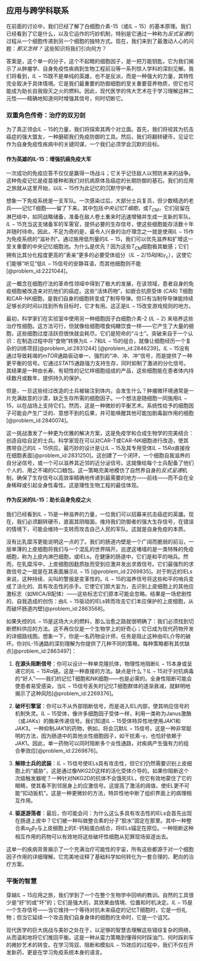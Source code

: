 ## 应用与跨学科联系

在前面的讨论中，我们已经了解了白细胞介素-15（或$IL-15$）的基本原理。我们已经看到了它是什么，以及它运作的巧妙机制，特别是它通过一种称为*反式呈递*的过程从一个细胞传递到另一个细胞的独特方式。现在，我们来到了最激动人心的问题：*那又怎样？* 这些知识将我们引向何方？

答案是，这个单一的分子，这个不起眼的细胞因子，是一把万能钥匙，它为我们揭示了从肿瘤学、自身免疫性疾病到生物工程前沿等一系列惊人学科的深刻见解。我们将看到，$IL-15$既不是单纯的英雄，也不是反派，而是一种强大的力量，其特性完全取决于具体情境。它是我们最重要的防御细胞的至关重要营养物质，但它也可能成为助长自我毁灭之火的燃料。因此，现代医学的伟大艺术在于学习理解这种二元性——精确地知道何时增强其信号，何时切断它。

### 双重角色传奇：治疗的双刃剑

为了真正领会$IL-15$的力量，我们将探索其两个对立面。首先，我们将视其为抗击癌症的强大盟友，一种磨砺我们免疫防御的工具。然后，我们将翻转硬币，见证它作为自身免疫性疾病中的关键同谋，一个我们必须学会沉默的目标。

#### 作为英雄的IL-15：增强抗癌免疫大军

一次成功的免疫应答不仅仅是赢得一场战斗；它关乎记住敌人以预防未来的战争。这种免疫记忆是疫苗接种和我们对抗病原体及癌症的长期防御的基石。我们的应用之旅就从这里开始，以$IL-15$作为此记忆的沉默守护者。

想象一下免疫系统是一支军队。一次感染过后，大部分士兵复员，但少数精选的老兵——记忆T细胞——留了下来。其中包括*中央记忆T细胞*，或$T_{CM}$，它们驻留在淋巴结中，如同战略储备，准备在敌人卷土重来时迅速增殖并生成一支新的军队。$IL-15$充当这支储备军的军需官，提供必要的生存信号，使这些细胞能存活数十年并随时待命。因此，不足为奇的是，最令人兴奋的治疗理念之一就是使用$IL-15$作为免疫系统的“滋补剂”。通过施用低剂量的$IL-15$，我们可以优先滋养和扩增这一至关重要的中央记忆细胞池。为什么是优先？因为这些$T_{CM}$细胞极其敏感；它们拥有比其分化程度更高的“表亲”更多的必要受体组分（$IL-2/15R\beta$和$\gamma_c$），这使它们能够“听见”低$IL-15$信号的安静耳语，而其他细胞则不能[@problem_id:2221044]。

这一概念在细胞疗法的革命性领域中得到了极大的发展，在该领域，患者自身的免疫细胞被改造来对抗他们的癌症。这些“活体药物”，如嵌合抗原受体 (CAR) T细胞和CAR-NK细胞，是我们自身的细胞转变成了制导导弹。但只有当制导导弹能持续足够长的时间以找到所有目标时，它才有用。这正是$IL-15$改变游戏规则的地方。

最初，科学家们在实验室中使用另一种细胞因子白细胞介素-2 ($IL-2$) 来培养这些治疗性细胞。这方法可行，但就像给细胞喂食纯糖饮食一样——它产生了大量的细胞，这些细胞过度活跃但很快就会耗尽。它们是短命的“斗士”。突破来自于一个认识：在制造过程中将“食物”转换为$IL-7$和$IL-15$的组合，就像让细胞经历一个复杂的训练项目[@problem_id:2831244] [@problem_id:2846239]。$IL-15$没有通过导致耗竭的$mTOR$通路驱动单一、强烈的“冲、冲、冲”信号，而是提供了一种更平衡的信号。它通过$STAT5$通路强力支持生存，同时抑制了激进的分化信号。其结果是一种由长寿、有韧性的记忆样细胞组成的产品，这些细胞能在患者体内持续数月或数年，提供持久的保护。

但是，一旦这些经过改造的士兵被输注到体内，会发生什么？肿瘤微环境通常是一片充满敌意的沙漠，缺乏生存所需的细胞因子。一个想法是随细胞一同施用$IL-15$，以在战场上支持它们。然而，这是一种微妙的平衡艺术。系统性给予的细胞因子可能会产生广泛的、意想不到的后果，并可能唤醒其他可能加剧毒副作用的细胞[@problem_id:2840074]。

这一挑战激发了一种更为优雅的解决方案，这是免疫学和合成生物学的完美结合：创造自给自足的士兵。科学家现在可以对CAR-T或CAR-NK细胞进行改造，使其携带自己的$IL-15$供应。最巧妙的设计是让$IL-15$及其专用受体$IL-15R\alpha$直接拴在细胞表面[@problem_id:2831250]。这创建了一个闭环，一个细胞自我滋养的自分泌信号，或一个可以滋养其近邻的近分泌信号。这就像给每个士兵配备了他们个人的、用之不竭的C口粮包。这一策略完美地模仿了自然界自身的*反式呈递*机制，确保了生存信号以高效率精确地传递到最需要的地方——前线——而不会在全身稀释或引起全身性毒性。这是理性生物工程的最佳体现。

#### 作为反派的IL-15：助长自身免疫之火

我们已经看到$IL-15$是一种滋养的力量，一位我们可以招募来抗击癌症的英雄。现在，我们必须翻转硬币，直面其阴暗面。维持我们防御者的强大生存信号，在错误的情境下，可能会维持一支转而攻击自己人民的军队。这就是自身免疫的本质。

没有比乳糜泻更能说明这一点的了。我们的肠道内壁是一个广阔而脆弱的前沿，一层单薄的上皮细胞将我们与一个混乱的世界隔开。巡逻这堵墙的是一类特殊的免疫细胞，称为上皮内淋巴细胞，或IELs。在健康的肠道中，它们是和平的哨兵。然而，在乳糜泻中，上皮细胞因麸质肽而受到应激并发出求救信号。它们最强烈的求救信号之一就是在其表面展示$IL-15$ [@problem_id:2269835]。对于附近的IELs来说，这种持续、尖叫的警报是变革性的。$IL-15$的滋养信号将这些和平的哨兵变成了活化的、具有攻击性的杀手。它使它们胆大妄为，去识别上皮细胞上的其他应激标志（如MICA/B配体）——这些标志它们原本可能会忽略。结果是一场悲剧性的、自我造成的创伤：由$IL-15$驱动的IELs转而攻击它们本应保护的上皮细胞，从而破坏肠道内壁[@problem_id:2863568]。

如果失控的$IL-15$是这场大火的燃料，那么治愈之路就很明确了：我们必须找到切断燃料供应的方法。这不再仅仅是一个生物学上的好奇心；它已成为现代药物开发的详细路线图。想象一下，你是一名药物设计师，任务是阻止这种由IEL介导的破坏。你对IL-15通路的深刻理解为你提供了几种不同的策略，每种策略都有其优缺点[@problem_id:2863497]：

1.  **在源头阻断信号**：你可以设计一种单克隆抗体，物理性地阻断$IL-15$本身或呈递它的$IL-15R\alpha$链。这是一种直接的方法。缺点是什么？$IL-15$对于对抗病毒的“好人”——我们的记忆T细胞和NK细胞——也是必需的。全身性阻断可能会使患者易受感染，当$IL-15$信号丢失时记忆T细胞群体的逐渐衰减，就鲜明地揭示了这种风险[@problem_id:2269376]。

2.  **破坏引擎室**：你可以不从外部阻断信号，而是进入IEL内部，使其响应信号的机制失灵。$IL-15$受体，像许多细胞因子受体一样，利用一类称为Janus激酶（或JAKs）的酶来传递信号。我们知道$IL-15$受体特异性地使用$JAK1$和$JAK3$。一种抑制$JAK1$的药物，例如，将会沉默$IL-15$信号。这是一种非常聪明的方法，因为肠道中的其他炎性细胞因子，如干扰素-γ，也恰好依赖于$JAK1$。因此，单一药物可以同时阻断多个炎性通路，对疾病产生强有力的组合拳效应[@problem_id:2269876]。

3.  **解除士兵的武装**：$IL-15$信号使IELs具有攻击性，但它们仍然需要识别上皮细胞上的“威胁”，这是通过像$NKG2D$这样的活化受体介导的。如果你阻断这个次级触发器呢？一种针对NKG2D的抗体不会饿死IEL，但它有效地蒙住了它的眼睛，使其看不到邻居身上的应激信号。这提高了激活的阈值，使IEL更不可能“扣动扳机”。这是一种更微妙的方法，特异性地中断了组织界面上的病理相互作用。

4.  **驱逐游荡者**：最后，你可能会问：为什么这么多具有攻击性的IELs会首先出现在肠道上皮中？它们被一种叫做整合素的分子“胶水”固定在那里。其中一种整合素$\alpha_E\beta_7$与上皮细胞上的E-钙粘蛋白结合，将IELs锚定在原位。一种阻断这种相互作用的药物可以有效地将这些破坏性细胞从犯罪现场驱逐出去。

这单一的疾病背景揭示了一个充满治疗可能性的宇宙，所有这些都源于对一个细胞因子作用的详细理解。它完美地诠释了基础科学如何转化为一套合理的、靶向的治疗方案。

### 平衡的智慧

穿越$IL-15$应用之旅，我们学到了一个在整个生物学中回响的教训。自然的工具很少是“好”的或“坏”的；它们是强大的，其效果由情境、位置和时机决定。$IL-15$是一个生存信号——当它维持一个等待对抗未来癌症的记忆T细胞时，它是一份礼物；但当它延续一个攻击我们自身身体的细胞的生命时，它是一个诅咒。

现代医学的巨大挑战与美妙之处在于，以足够的智慧去理解这些错综复杂的网络，从而温和地将它们推回平衡。这是一种从蛮力策略到懂得何时踩油门、何时踩刹车的微妙艺术的转变。在学习驾驭、阻断和模拟$IL-15$效应的过程中，我们不仅在开发新药，更是在学习免疫系统本身的语言。